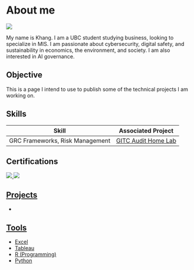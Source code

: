 # About me
<a href="https://www.linkedin.com/in/th%E1%BA%BF-khang-huynh-aba8aa1a7"><img src="https://img.shields.io/badge/-LinkedIn-0072b1?&style-for-the-badge&logo=linkedin&logoColor=white" /></a>

My name is Khang. I am a UBC student studying business, looking to specialize in MIS. I am passionate about cybersecurity, digital safety, and sustainability in economics, the environment, and society. I am also interested in AI governance.

## Objective
This is a page I intend to use to publish some of the technical projects I am working on.

## Skills

| Skill                                         | Associated Project         |
|-----------------------------------------------|----------------------------|
| GRC Frameworks, Risk Management               | <a href="https://github.com/a-khang/it-audit-compliance-dashboard">GITC Audit Home Lab</a>|

## Certifications
<div>
<a href="https://www.credly.com/badges/c3e0d53f-4cec-4e42-9756-34fbaaf12ac8/linked_in_profile"><img src="https://img.shields.io/badge/-Security%2B-FF0000?&style=for-the-badge&logo=CompTIA&logoColor=white" />
<a href="https://www.credly.com/badges/73f23fdd-0fae-43bc-8948-5d27b84aced4/linked_in_profile"><img src="https://img.shields.io/badge/-PCCET-FA582D?&style=for-the-badge&logo=PaloAlto&logoColor=white" />
</div>

## Projects
- 
## Tools
- Excel
- Tableau
- R (Programming)
- Python
